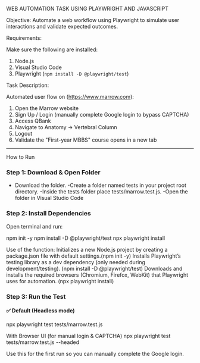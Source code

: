  WEB AUTOMATION TASK USING PLAYWRIGHT AND JAVASCRIPT

 Objective:
Automate a web workflow using Playwright to simulate user interactions and validate expected outcomes.



Requirements:

Make sure the following are installed:
1. Node.js
2. Visual Studio Code
3. Playwright (`npm install -D @playwright/test`)



 Task Description:

Automated user flow on (https://www.marrow.com):

1. Open the Marrow website  
2. Sign Up / Login (manually complete Google login to bypass CAPTCHA)  
3. Access QBank  
4. Navigate to Anatomy → Vertebral Column  
5. Logout  
6. Validate the "First-year MBBS" course opens in a new tab  

---

 How to Run

### Step 1: Download & Open Folder

- Download the folder.
-Create a folder named tests in your project root directory.
-Inside the tests folder place tests/marrow.test.js.
-Open the folder in Visual Studio Code


### Step 2: Install Dependencies

Open terminal and run:

npm init -y
npm install -D @playwright/test
npx playwright install

Use of the function:
Initializes a new Node.js project by creating a package.json file with default settings.(npm init -y)
Installs Playwright’s testing library as a dev dependency (only needed during development/testing). (npm install -D @playwright/test)
Downloads and installs the required browsers (Chromium, Firefox, WebKit) that Playwright uses for automation. (npx playwright install)
 

### Step 3: Run the Test

#### ✅ Default (Headless mode)
npx playwright test tests/marrow.test.js

With Browser UI (for manual login & CAPTCHA)
npx playwright test tests/marrow.test.js --headed


 Use this for the first run so you can manually complete the Google login.
